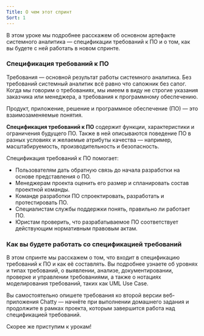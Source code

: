 ```yaml
---
Title: О чем этот спринт
Sort: 1
---
```


В этом уроке мы подробнее расскажем об основном артефакте системного аналитика — спецификации требований к ПО и о том, как вы будете с ней работать в новом спринте.

### Спецификация требований к ПО

Требования — основной результат работы системного аналитика. Без требований системный аналитик всё равно что сапожник без сапог. Когда мы говорим о требованиях, мы имеем в виду не строгие указания заказчика или менеджера, а требования к программному обеспечению. 

Продукт, приложение, решение и программное обеспечение (ПО) — это взаимозаменяемые понятия.

**Спецификация требований к ПО** содержит функции, характеристики и ограничения будущего ПО. Также в ней описываются поведение ПО в разных условиях и желаемые атрибуты качества — например, масштабируемость, производительность и безопасность.

Спецификация требований к ПО помогает:
- Пользователям дать обратную связь до начала разработки на основе представления о ПО.
- Менеджерам проекта оценить его размер и спланировать состав проектной команды.
- Команде разработки ПО спроектировать, разработать и протестировать ПО.
- Специалистам службы поддержки понять, правильно ли работает ПО.
- Юристам проверить, что разрабатываемое ПО соответствует действующим нормативным правовым актам.

### Как вы будете работать со спецификацией требований

В этом спринте мы расскажем о том, что входит в спецификацию требований к ПО и как её составлять. Вы подробнее узнаете об уровнях и типах требований, о выявлении, анализе, документировании, проверке и управлении требованиями, а также о нотациях моделирования требований, таких как UML Use Case.

Вы самостоятельно опишете требования ко второй версии веб-приложения Chatty — начнёте при выполнении домашнего задания и продолжите в рамках проекта, которым завершится работа над спецификацией требований.

Скорее же приступим к урокам!